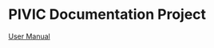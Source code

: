 # PIVIC Documentation Project
[User Manual](https://github.com/sodiumlb/pivic-docs/wiki/PIVIC-User-Manual)
